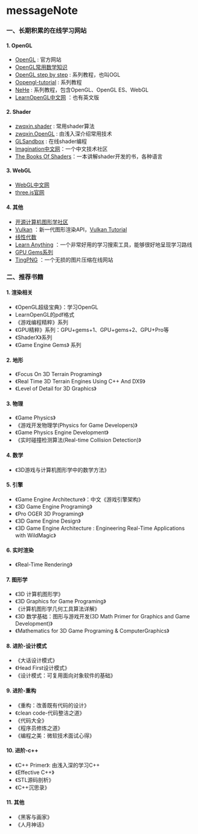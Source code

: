 # messageNote

### 一、长期积累的在线学习网站

#### 1. OpenGL
- [OpenGL](https://www.opengl.org) : 官方网站 
- [OpenGL常用数学知识 ](http://www.songho.ca/opengl/index.html)
- [OpenGL step by step](http://ogldev.atspace.co.uk) : 系列教程，也叫OGL
- [Oopengl-tutorial](http://www.opengl-tutorial.org/cn/beginners-tutorials/tutorial-1-opening-a-window/) : 系列教程
- [NeHe](http://nehe.gamedev.net) : 系列教程，包含OpenGL、OpenGL ES、WebGL
- [LearnOpenGL中文网](http://learnopengl-cn.readthedocs.io/zh/latest/) ：也有英文版 

#### 2. Shader
- [zwqxin.shader](http://www.zwqxin.com/archives/shaderglsl.html) : 常用shader算法 
- [zwqxin.OpenGL](http://www.zwqxin.com/archives/opengl.html) : 由浅入深介绍常用技术
- [GLSandbox](http://www.glslsandbox.com) : 在线shader编程 
- [Imagination中文网](http://imgtec.eetrend.com/tag/1831)：一个中文技术社区 
- [The Books Of Shaders](http://thebookofshaders.com)：一本讲解shader开发的书，各种语言

#### 3. WebGL
- [WebGL中文网](http://hewebgl.com/article/articledir/1)
- [three.js官网](https://threejs.org/examples/)

#### 4. 其他
- [开源计算机图形学社区](http://www.opengpu.org/forum.php)
- [Vulkan](https://www.khronos.org/vulkan/) ：新一代图形渲染API，[Vulkan Tutorial](https://vulkan-tutorial.com/Loading_models)
- [线性代数](https://betterexplained.com/articles/linear-algebra-guide/)
- [Learn Anything](https://learn-anything.xyz) ：一个非常好用的学习搜索工具，能够很好地呈现学习路线  
- [GPU Gems系列](https://developer.nvidia.com/gpugems/GPUGems/gpugems_pref01.html)
- [TingPNG](https://tinypng.com) ：一个无损的图片压缩在线网站

### 二、推荐书籍

#### 1. 渲染相关
- 《OpenGL超级宝典》：学习OpenGL
-  LearnOpenGL的pdf格式
- 《游戏编程精粹》系列
- 《GPU精粹》系列：GPU+gems+1、GPU+gems+2、GPU+Pro等
- 《ShaderX》系列
- 《Game Engine Gems》 系列

#### 2. 地形
- 《Focus On 3D Terrain Programing》
- 《Real Time 3D Terrain Engines Using C++ And DX9》
- 《Level of Detail for 3D Graphics》


#### 3. 物理
- 《Game Physics》
- 《游戏开发物理学(Physics for Game Developers)》
- 《Game Physics Engine Development》
- 《实时碰撞检测算法(Real-time Collision Detection)》

#### 4. 数学
- 《3D游戏与计算机图形学中的数学方法》

#### 5. 引擎
- 《Game Engine Architecture》：中文《游戏引擎架构》
- 《3D Game Engine Programing》
- 《Pro OGER 3D Programing》
- 《3D Game Engine Design》
- 《3D Game Engine Architecture : Engineering Real-Time Applications with WildMagic》
 
#### 6. 实时渲染
- 《Real-Time Rendering》

#### 7. 图形学
- 《3D 计算机图形学》
- 《3D Graphics for Game Programing》
- 《计算机图形学几何工具算法详解》
- 《3D 数学基础：图形与游戏开发(3D Math Primer for Graphics and Game Development)》
- 《Mathematics for 3D Game Programing & ComputerGraphics》
  
#### 8. 进阶-设计模式
- 《大话设计模式》
- 《Head First设计模式》
- 《设计模式：可复用面向对象软件的基础》

#### 9. 进阶-重构
- 《重构：改善既有代码的设计》
- 《clean code-代码整洁之道》
- 《代码大全》
- 《程序员修炼之道》
- 《编程之美：微软技术面试心得》

#### 10. 进阶-c++
- 《C++ Primer》: 由浅入深的学习C++
- 《Effective C++》
- 《STL源码剖析》
- 《C++沉思录》

#### 11. 其他
- 《黑客与画家》
- 《人月神话》


